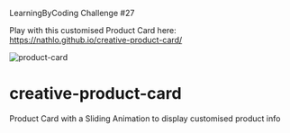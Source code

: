 LearningByCoding Challenge #27

Play with this customised Product Card here: https://nathlo.github.io/creative-product-card/

![product-card](https://user-images.githubusercontent.com/39729374/156063636-43eb5046-2cf0-401f-aaa1-397dfe779a67.png)


# creative-product-card
Product Card with a Sliding Animation to display customised product info
